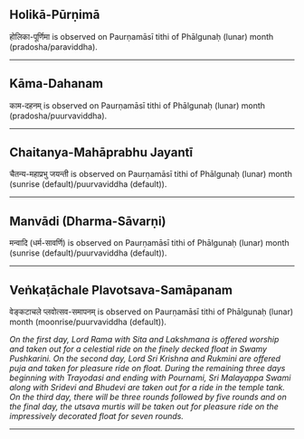 ## Holikā-Pūrṇimā
होलिका-पूर्णिमा is observed on Paurṇamāsī tithi of Phālgunaḥ (lunar) month (pradosha/paraviddha).



---
## Kāma-Dahanam
काम-दहनम् is observed on Paurṇamāsī tithi of Phālgunaḥ (lunar) month (pradosha/puurvaviddha).



---
## Chaitanya-Mahāprabhu Jayantī
चैतन्य-महाप्रभु जयन्ती is observed on Paurṇamāsī tithi of Phālgunaḥ (lunar) month (sunrise (default)/puurvaviddha (default)).



---
## Manvādi (Dharma-Sāvarṇi)
मन्वादि (धर्म-सावर्णि) is observed on Paurṇamāsī tithi of Phālgunaḥ (lunar) month (sunrise (default)/puurvaviddha (default)).



---
## Veṅkaṭāchale Plavotsava-Samāpanam
वेङ्कटाचले प्लवोत्सव-समापनम् is observed on Paurṇamāsī tithi of Phālgunaḥ (lunar) month (moonrise/puurvaviddha (default)).

_On the first day, Lord Rama with Sita and Lakshmana is offered worship and taken out for a celestial ride on the finely decked float in Swamy Pushkarini. On the second day, Lord Sri Krishna and Rukmini are offered puja and taken for pleasure ride on float. During the remaining three days beginning with Trayodasi and ending with Pournami, Sri Malayappa Swami along with Sridevi and Bhudevi are taken out for a ride in the temple tank. On the third day, there will be three rounds followed by five rounds and on the final day, the utsava murtis will be taken out for pleasure ride on the impressively decorated float for seven rounds._

---
